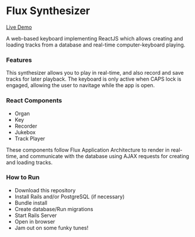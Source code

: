 # Flux Synthesizer
[Live Demo](http://flux-synth.herokuapp.com/)

A web-based keyboard implementing ReactJS which allows creating and loading tracks from a database and real-time computer-keyboard playing.

### Features
This synthesizer allows you to play in real-time, and also record and save tracks for later playback.  The keyboard is only active when CAPS lock is engaged, allowing the user to navitage while the app is open.

### React Components
* Organ
* Key
* Recorder
* Jukebox
* Track Player

These components follow Flux Application Architecture to render in real-time, and communicate with the database using AJAX requests for creating and loading tracks.

### How to Run

* Download this repository
* Install Rails and/or PostgreSQL (if necessary)
* Bundle install
* Create database/Run migrations
* Start Rails Server
* Open in browser
* Jam out on some funky tunes!
